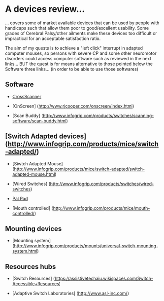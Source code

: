 # A devices review...

... covers some of market available devices that can be used by people with handicaps such that allow them poor to good/excellent usability. Some grades of Cerebral Palsy/other ailments make these devices too difficult or impractical for an acceptable satisfaction ratio.

The aim of my quests is to achieve a "left click" interrupt in adapted computer mouses, so persons with severe CP and some other 
neuromotor disorders could access computer software such as reviewed in the next links... BUT the quest is for means alternative to those pointed below the Software three links... (in order to be able to use those softwares)

## Software
 * [CrossScanner](http://www.rjcooper.com/cross-scanner/) 

 * [OnScreen] (http://www.rjcooper.com/onscreen/index.html)

 * [Scan Buddy] (http://www.infogrip.com/products/switches/scanning-software/scan-buddy.html)

## [Switch Adapted devices] (http://www.infogrip.com/products/mice/switch-adapted/)

  * [Siwtch Adapted Mouse] (http://www.infogrip.com/products/mice/switch-adapted/switch-adapted-mouse.html)

  * [Wired Switches] (http://www.infogrip.com/products/switches/wired-switches)

  * [Pal Pad](http://www.infogrip.com/products/switches/wired-switches/pal-pad.html)
  
  * [Mouth controlled] (http://www.infogrip.com/products/mice/mouth-controlled/)
  
## Mounting devices

 * [Mounting system] (http://www.infogrip.com/products/mounts/universal-switch-mounting-system.html)

## Resources hubs

 * [Switch Resources] (https://assistivetechaiu.wikispaces.com/Switch-Accessible+Resources)

 * [Adaptive Switch Laboratories] (http://www.asl-inc.com/)

